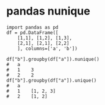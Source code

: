 # pandas nunique

    import pandas as pd
    df = pd.DataFrame([
        [1,1], [1,2], [1,3], 
        [2,1], [2,1], [2,2]
        ], columns=['a', 'b'])
    
    df["b"].groupby(df["a"]).nunique()
    #   a
    #   1    3
    #   2    2
    df["b"].groupby(df["a"]).unique()
    #   a
    #   1    [1, 2, 3]
    #   2    [1, 2]